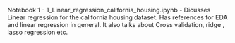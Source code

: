 Notebook 1 - 1_Linear_regression_california_housing.ipynb
    - Dicusses Linear regression for the california housing dataset. Has references for EDA and linear regression in general. It also talks about Cross validation, ridge , lasso regression etc. 
    